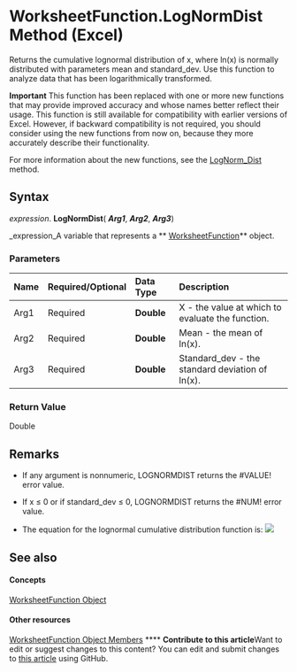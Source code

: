 
# WorksheetFunction.LogNormDist Method (Excel)

Returns the cumulative lognormal distribution of x, where ln(x) is normally distributed with parameters mean and standard_dev. Use this function to analyze data that has been logarithmically transformed.


**Important**  This function has been replaced with one or more new functions that may provide improved accuracy and whose names better reflect their usage. This function is still available for compatibility with earlier versions of Excel. However, if backward compatibility is not required, you should consider using the new functions from now on, because they more accurately describe their functionality.

For more information about the new functions, see the  [LogNorm_Dist](df3510f3-0518-9e65-f9e9-af393c3113e1.md) method.

## Syntax

 _expression_. **LogNormDist**( **_Arg1_**,  **_Arg2_**,  **_Arg3_**)

 _expression_A variable that represents a  ** [WorksheetFunction](7b1d5639-363d-632c-2cf0-2232562646b6.md)** object.


### Parameters



|**Name**|**Required/Optional**|**Data Type**|**Description**|
|:-----|:-----|:-----|:-----|
|Arg1|Required| **Double**|X - the value at which to evaluate the function.|
|Arg2|Required| **Double**|Mean - the mean of ln(x).|
|Arg3|Required| **Double**|Standard_dev - the standard deviation of ln(x).|

### Return Value

Double


## Remarks




- If any argument is nonnumeric, LOGNORMDIST returns the #VALUE! error value.
    
- If x ≤ 0 or if standard_dev ≤ 0, LOGNORMDIST returns the #NUM! error value.
    
- The equation for the lognormal cumulative distribution function is:
![](..\images\awflgnmd_ZA06051179.gif)


    

## See also


#### Concepts


 [WorksheetFunction Object](7b1d5639-363d-632c-2cf0-2232562646b6.md)
#### Other resources


 [WorksheetFunction Object Members](6811ca87-4b53-0bff-88c9-30bf7497879a.md)
****   **Contribute to this article**Want to edit or suggest changes to this content? You can edit and submit changes to  [this article](https://github.com/jhershey00/VBA_Excel_Test/OpenXMLCon/articles/93f8135e-4967-5708-1372-0c27a0d8be12.md) using GitHub.

